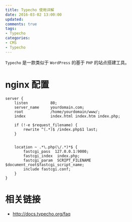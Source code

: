 ```yaml
---
title: Typecho 使用详解
date: 2016-03-02 13:00:00
updated:
comments: true
tags:
- Typecho
categories:
- CMS
- Typecho
---
```


`Typecho` 是一款类似于 `WordPress` 的基于 `PHP` 的站点搭建工具。

<!--more-->

# nginx 配置

```nginx
server {
    listen          80;
    server_name     yourdomain.com;
    root            /home/yourdomain/www/;
    index           index.html index.htm index.php;

    if (!-e $request_filename) {
        rewrite ^(.*)$ /index.php$1 last;
    }


    location ~ .*\.php(\/.*)*$ {
        fastcgi_pass  127.0.0.1:9000;
        fastcgi_index  index.php;
        fastcgi_param  SCRIPT_FILENAME  $document_root$fastcgi_script_name;
        include fastcgi.conf;
    }
}
```

# 相关链接

* http://docs.typecho.org/faq
